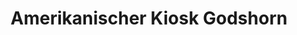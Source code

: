 ---
title: "Amerikanischer Kiosk Godshorn"
url: /langenhagen/amerikanischer-kiosk-godshorn/
shop: Kiosk
---
